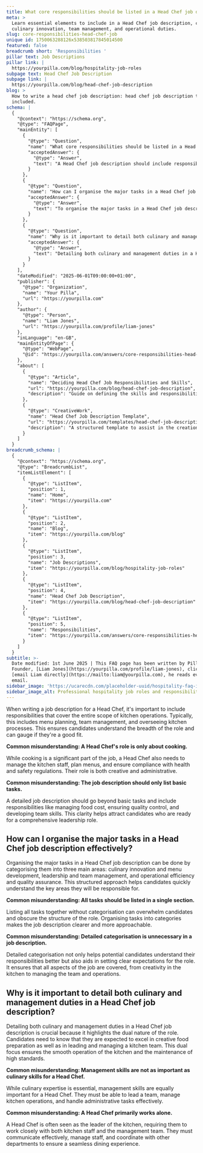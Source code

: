 ```yaml
---
title: What core responsibilities should be listed in a Head Chef job description?
meta: >
  Learn essential elements to include in a Head Chef job description, covering
  culinary innovation, team management, and operational duties.
slug: core-responsibilities-head-chef-job
unique id: 1750063288126x538503817845014500
featured: false
breadcrumb short: 'Responsibilities '
pillar text: Job Descriptions
pillar link: |
  https://yourpilla.com/blog/hospitality-job-roles
subpage text: Head Chef Job Description
subpage link: |
  https://yourpilla.com/blog/head-chef-job-description
blog: >
  How to write a head chef job description: head chef job description template
  included.
schema: |
  {
    "@context": "https://schema.org",
    "@type": "FAQPage",
    "mainEntity": [
      {
        "@type": "Question",
        "name": "What core responsibilities should be listed in a Head Chef job description?",
        "acceptedAnswer": {
          "@type": "Answer",
          "text": "A Head Chef job description should include responsibilities that cover all aspects of kitchen operations. This encompasses menu planning, team management, overseeing kitchen processes, managing food cost, ensuring quality control, and developing team skills. This comprehensive listing ensures candidates understand the full scope of the role and assess if they are a good fit."
        }
      },
      {
        "@type": "Question",
        "name": "How can I organise the major tasks in a Head Chef job description effectively?",
        "acceptedAnswer": {
          "@type": "Answer",
          "text": "To organise the major tasks in a Head Chef job description effectively, categorise them into three main areas: culinary innovation and menu development, leadership and team management, and operational efficiency and quality assurance. This structured approach helps in clarity and allows candidates to quickly grasp the key responsibilities."
        }
      },
      {
        "@type": "Question",
        "name": "Why is it important to detail both culinary and management duties in a Head Chef job description?",
        "acceptedAnswer": {
          "@type": "Answer",
          "text": "Detailing both culinary and management duties in a Head Chef job description is essential as it highlights the dual focus of the role. Candidates are informed that they need to excel in both creative food preparation and leading a kitchen team. This ensures effective leadership and maintenance of high operational standards in the kitchen."
        }
      }
    ],
    "dateModified": "2025-06-01T09:00:00+01:00",
    "publisher": {
      "@type": "Organization",
      "name": "Your Pilla",
      "url": "https://yourpilla.com"
    },
    "author": {
      "@type": "Person",
      "name": "Liam Jones",
      "url": "https://yourpilla.com/profile/liam-jones"
    },
    "inLanguage": "en-GB",
    "mainEntityOfPage": {
      "@type": "WebPage",
      "@id": "https://yourpilla.com/answers/core-responsibilities-head-chef-job"
    },
    "about": [
      {
        "@type": "Article",
        "name": "Deciding Head Chef Job Responsibilities and Skills",
        "url": "https://yourpilla.com/blog/head-chef-job-description",
        "description": "Guide on defining the skills and responsibilities necessary for a Head Chef, helping employers craft comprehensive job descriptions."
      },
      {
        "@type": "CreativeWork",
        "name": "Head Chef Job Description Template",
        "url": "https://yourpilla.com/templates/head-chef-job-description",
        "description": "A structured template to assist in the creation of detailed and effective job descriptions for Head Chef positions."
      }
    ]
  }
breadcrumb_schema: |
  {
    "@context": "https://schema.org",
    "@type": "BreadcrumbList",
    "itemListElement": [
      {
        "@type": "ListItem",
        "position": 1,
        "name": "Home",
        "item": "https://yourpilla.com"
      },
      {
        "@type": "ListItem",
        "position": 2,
        "name": "Blog",
        "item": "https://yourpilla.com/blog"
      },
      {
        "@type": "ListItem",
        "position": 3,
        "name": "Job Descriptions",
        "item": "https://yourpilla.com/blog/hospitality-job-roles"
      },
      {
        "@type": "ListItem",
        "position": 4,
        "name": "Head Chef Job Description",
        "item": "https://yourpilla.com/blog/head-chef-job-description"
      },
      {
        "@type": "ListItem",
        "position": 5,
        "name": "Responsibilities",
        "item": "https://yourpilla.com/answers/core-responsibilities-head-chef-job"
      }
    ]
  }
subtitle: >-
  Date modified: 1st June 2025 | This FAQ page has been written by Pilla
  Founder, [Liam Jones](https://yourpilla.com/profile/liam-jones), click to
  [email Liam directly](https://mailto:liam@yourpilla.com), he reads every
  email.
sidebar_image: 'https://ucarecdn.com/placeholder-uuid/hospitality-faq-image.jpg'
sidebar_image_alt: Professional hospitality job roles and responsibilities
---
```

When writing a job description for a Head Chef, it's important to include responsibilities that cover the entire scope of kitchen operations. Typically, this includes menu planning, team management, and overseeing kitchen processes. This ensures candidates understand the breadth of the role and can gauge if they're a good fit.

**Common misunderstanding: A Head Chef's role is only about cooking.**

While cooking is a significant part of the job, a Head Chef also needs to manage the kitchen staff, plan menus, and ensure compliance with health and safety regulations. Their role is both creative and administrative.

**Common misunderstanding: The job description should only list basic tasks.**

A detailed job description should go beyond basic tasks and include responsibilities like managing food cost, ensuring quality control, and developing team skills. This clarity helps attract candidates who are ready for a comprehensive leadership role.

## How can I organise the major tasks in a Head Chef job description effectively?

Organising the major tasks in a Head Chef job description can be done by categorising them into three main areas: culinary innovation and menu development, leadership and team management, and operational efficiency and quality assurance. This structured approach helps candidates quickly understand the key areas they will be responsible for.

**Common misunderstanding: All tasks should be listed in a single section.**

Listing all tasks together without categorisation can overwhelm candidates and obscure the structure of the role. Organising tasks into categories makes the job description clearer and more approachable.

**Common misunderstanding: Detailed categorisation is unnecessary in a job description.**

Detailed categorisation not only helps potential candidates understand their responsibilities better but also aids in setting clear expectations for the role. It ensures that all aspects of the job are covered, from creativity in the kitchen to managing the team and operations.

## Why is it important to detail both culinary and management duties in a Head Chef job description?

Detailing both culinary and management duties in a Head Chef job description is crucial because it highlights the dual nature of the role. Candidates need to know that they are expected to excel in creative food preparation as well as in leading and managing a kitchen team. This dual focus ensures the smooth operation of the kitchen and the maintenance of high standards.

**Common misunderstanding: Management skills are not as important as culinary skills for a Head Chef.**

While culinary expertise is essential, management skills are equally important for a Head Chef. They must be able to lead a team, manage kitchen operations, and handle administrative tasks effectively.

**Common misunderstanding: A Head Chef primarily works alone.**

A Head Chef is often seen as the leader of the kitchen, requiring them to work closely with both kitchen staff and the management team. They must communicate effectively, manage staff, and coordinate with other departments to ensure a seamless dining experience.
